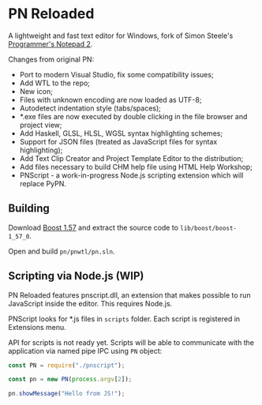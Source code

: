 # PN Reloaded

A lightweight and fast text editor for Windows, fork of Simon Steele's [Programmer's Notepad 2](http://www.pnotepad.org/).

Changes from original PN:
- Port to modern Visual Studio, fix some compatibility issues;
- Add WTL to the repo;
- New icon;
- Files with unknown encoding are now loaded as UTF-8;
- Autodetect indentation style (tabs/spaces);
- *.exe files are now executed by double clicking in the file browser and project view;
- Add Haskell, GLSL, HLSL, WGSL syntax highlighting schemes;
- Support for JSON files (treated as JavaScript files for syntax highlighting);
- Add Text Clip Creator and Project Template Editor to the distribution;
- Add files necessary to build CHM help file using HTML Help Workshop;
- PNScript - a work-in-progress Node.js scripting extension which will replace PyPN.

## Building

Download [Boost 1.57](https://archives.boost.io/release/1.57.0/source/boost_1_57_0.7z) and extract the source code to `lib/boost/boost-1_57_0`.

Open and build `pn/pnwtl/pn.sln`.

## Scripting via Node.js (WIP)
PN Reloaded features pnscript.dll, an extension that makes possible to run JavaScript inside the editor. This requires Node.js.

PNScript looks for *.js files in `scripts` folder. Each script is registered in Extensions menu.

API for scripts is not ready yet. Scripts will be able to communicate with the application via named pipe IPC using `PN` object:

```js
const PN = require("./pnscript");

const pn = new PN(process.argv[2]);

pn.showMessage("Hello from JS!");
```
